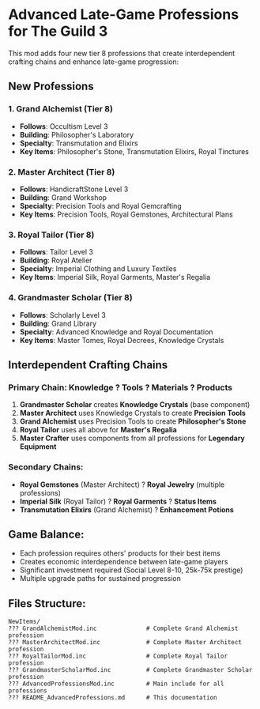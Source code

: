 # Advanced Late-Game Professions for The Guild 3

This mod adds four new tier 8 professions that create interdependent crafting chains and enhance late-game progression:

## New Professions

### 1. Grand Alchemist (Tier 8)
- **Follows**: Occultism Level 3
- **Building**: Philosopher's Laboratory
- **Specialty**: Transmutation and Elixirs
- **Key Items**: Philosopher's Stone, Transmutation Elixirs, Royal Tinctures

### 2. Master Architect (Tier 8) 
- **Follows**: HandicraftStone Level 3
- **Building**: Grand Workshop
- **Specialty**: Precision Tools and Royal Gemcrafting
- **Key Items**: Precision Tools, Royal Gemstones, Architectural Plans

### 3. Royal Tailor (Tier 8)
- **Follows**: Tailor Level 3
- **Building**: Royal Atelier
- **Specialty**: Imperial Clothing and Luxury Textiles
- **Key Items**: Imperial Silk, Royal Garments, Master's Regalia

### 4. Grandmaster Scholar (Tier 8)
- **Follows**: Scholarly Level 3
- **Building**: Grand Library
- **Specialty**: Advanced Knowledge and Royal Documentation
- **Key Items**: Master Tomes, Royal Decrees, Knowledge Crystals

## Interdependent Crafting Chains

### Primary Chain: Knowledge ? Tools ? Materials ? Products
1. **Grandmaster Scholar** creates **Knowledge Crystals** (base component)
2. **Master Architect** uses Knowledge Crystals to create **Precision Tools**
3. **Grand Alchemist** uses Precision Tools to create **Philosopher's Stone**
4. **Royal Tailor** uses all above for **Master's Regalia**
5. **Master Crafter** uses components from all professions for **Legendary Equipment**

### Secondary Chains:
- **Royal Gemstones** (Master Architect) ? **Royal Jewelry** (multiple professions)
- **Imperial Silk** (Royal Tailor) ? **Royal Garments** ? **Status Items**
- **Transmutation Elixirs** (Grand Alchemist) ? **Enhancement Potions**

## Game Balance:
- Each profession requires others' products for their best items
- Creates economic interdependence between late-game players
- Significant investment required (Social Level 8-10, 25k-75k prestige)
- Multiple upgrade paths for sustained progression

## Files Structure:
```
NewItems/
??? GrandAlchemistMod.inc              # Complete Grand Alchemist profession
??? MasterArchitectMod.inc             # Complete Master Architect profession  
??? RoyalTailorMod.inc                 # Complete Royal Tailor profession
??? GrandmasterScholarMod.inc          # Complete Grandmaster Scholar profession
??? AdvancedProfessionsMod.inc         # Main include for all professions
??? README_AdvancedProfessions.md      # This documentation
```